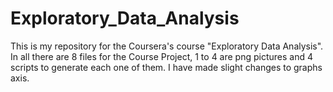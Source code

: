 # Exploratory_Data_Analysis
This is my repository for the Coursera's course "Exploratory Data Analysis". 
In all there are 8 files for the Course Project, 1 to 4 are png pictures and 4 scripts to generate each one of them.
I have made slight changes to graphs axis.
